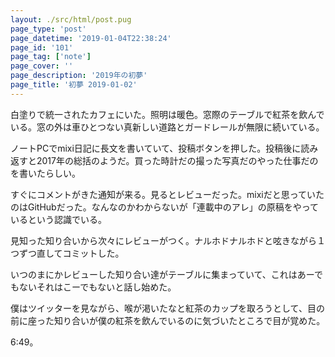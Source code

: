 ```yaml
---
layout: ./src/html/post.pug
page_type: 'post'
page_datetime: '2019-01-04T22:38:24'
page_id: '101'
page_tag: ['note']
page_cover: ''
page_description: '2019年の初夢'
page_title: '初夢 2019-01-02'
---
```

白塗りで統一されたカフェにいた。照明は暖色。窓際のテーブルで紅茶を飲んでいる。窓の外は車ひとつない真新しい道路とガードレールが無限に続いている。

‪ノートPCでmixi日記に長文を書いていて、投稿ボタンを押した。投稿後に読み返すと2017年の総括のようだ。買った時計だの撮った写真だのやった仕事だのを書いたらしい。‬

‪すぐにコメントがきた通知が来る。見るとレビューだった。mixiだと思っていたのはGitHubだった。なんなのかわからないが「連載中のアレ」の原稿をやっているという認識でいる。

‪見知った知り合いから次々にレビューがつく。ナルホドナルホドと呟きながら１つずつ直してコミットした。‬

‪いつのまにかレビューした知り合い達がテーブルに集まっていて、これはあーでもないそれはこーでもないと話し始めた。‬

‪僕はツイッターを見ながら、喉が渇いたなと紅茶のカップを取ろうとして、目の前に座った知り合いが僕の紅茶を飲んでいるのに気づいたところで目が覚めた。‬

‪6:49。
